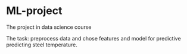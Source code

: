 # ML-project
The project in data science course

The task: preprocess data and chose features and model for predictive predicting steel temperature.
